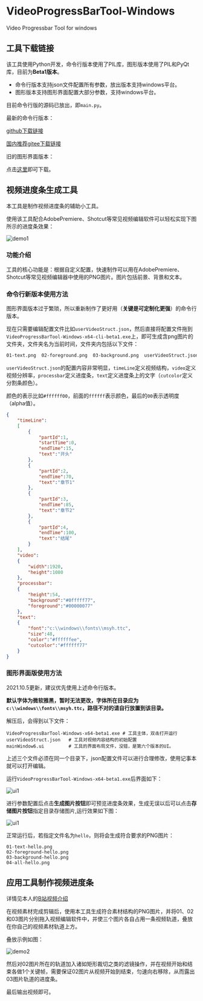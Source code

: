 # VideoProgressBarTool-Windows
Video Progressbar Tool for windows

## 工具下载链接

该工具使用Python开发，命令行版本使用了PIL库，图形版本使用了PIL和PyQt库，目前为**Beta1版本**。

* 命令行版本支持json文件配置所有参数，放出版本支持windows平台。
* 图形版本支持图形界面配置大部分参数，支持windows平台。

目前命令行版的源码已放出，即`main.py`。

最新的命令行版本：

[github下载链接](https://github.com/ZhengMingpei/VideoProgressBarTool-Windows/releases/download/cli-beta1/VideoProgressBarTool-Windows-x64-cli-beta1.zip)

[国内推荐gitee下载链接](https://gitee.com/zhengmingpei/VideoProgressBarTool-Windows/attach_files/845597/download/VideoProgressBarTool-Windows-x64-cli-beta1.zip)

旧的图形界面版本：

点击[这里](https://github.com/ZhengMingpei/VideoProgressBarTool-Windows/releases/tag/beta1)即可下载。

## 视频进度条生成工具

本工具是制作视频进度条的辅助小工具。

使用该工具配合AdobePremiere、Shotcut等常见视频编辑软件可以轻松实现下图所示的进度条效果：

![demo1](docs/demo1.jpg)

### 功能介绍

工具的核心功能是：根据自定义配置，快速制作可以用在AdobePremiere、Shotcut等常见视频编辑器中使用的PNG图片。图片包括前景、背景和文本。

### 命令行新版本使用方法

图形界面版本过于繁琐，所以重新制作了更好用（**关键是可定制化更强**）的命令行版本。

现在只需要编辑配置文件比如`userVideoStruct.json`，然后直接将配置文件拖到`VideoProgressBarTool-Windows-x64-cli-beta1.exe`上，即可生成含png图片的文件夹，文件夹名为当前时间，文件夹内包括以下文件：

```sh
01-text.png  02-foreground.png  03-background.png  userVideoStruct.json
```

`userVideoStruct.json`的配置内容非常明显，`timeLine`定义视频结构，`video`定义视频分辨率，`processbar`定义进度条，`text`定义进度条上的文字（`cutcolor`定义分割条颜色）。

颜色的表示比如`#ffffff00`，前面的`ffffff`表示颜色，最后的`00`表示透明度（alpha值）。

```json
{
    "timeLine":
    [
        {
            "partId":1,
            "startTime":0,
            "endTime":15,
            "text":"开头"
        },
        {
            "partId":2,
            "endTime":70,
            "text":"章节1"
        },
        {
            "partId":3,
            "endTime":85,
            "text":"章节2"
        },
        {
            "partId":4,
            "endTime":100,
            "text":"结尾"
        }
    ],
    "video":
    {
        "width":1920,
        "height":1080
    },
    "processbar":
    {
        "height":54,
        "background":"#0fffff77",
        "foreground":"#00000077"
    },
    "text":
    {
        "font":"c:\\windows\\fonts\\msyh.ttc",
        "size":48,
        "color":"#ffffffee",
        "cutcolor":"#ffffff77"
    }
}
```

### 图形界面版使用方法

2021.10.5更新，建议优先使用上述命令行版本。

**默认字体为微软雅黑，暂时无法更改，字体所在目录应为`c:\\windows\\fonts\\msyh.ttc`，路径不对的请自行放置到该目录。**

解压后，会得到以下文件：

```shell
VideoProgressBarTool-Windows-x64-beta1.exe # 工具主体，双击打开运行
userVideoStruct.json   # 工具对视频内容结构的初始配置
mainWindow6.ui         # 工具的界面布局文件，没错，是第六个版本的UI。
```

上述三个文件必须在同一个目录下，json配置文件可以进行合理修改，使用记事本就可以打开编辑。

运行`VideoProgressBarTool-Windows-x64-beta1.exe`后界面如下：

![ui1](docs/ui1.jpg)

进行参数配置后点击**生成图片按钮**即可预览进度条效果，生成无误以后可以点击**存储图片按钮**指定目录存储图片,运行效果如下图：

![ui1](docs/ui2.jpg)

正常运行后，若指定文件名为`hello`，则将会生成符合要求的PNG图片：

```shell
01-text-hello.png
02-foreground-hello.png
03-background-hello.png
04-all-hello.png
```

## 应用工具制作视频进度条

详情见本人的[B站视频介绍](https://space.bilibili.com/32918983)

在视频素材完成剪辑后，使用本工具生成符合素材结构的PNG图片，并将01、02和03图片分别拖入视频编辑软件中，并使三个图片各自占用一条视频轨道，叠放在你自己的视频素材轨道上方。

叠放示例如图：

![demo2](docs/demo2.jpg)

然后对02图片所在的轨道加入诸如矩形裁切之类的滤镜操作，并在视频开始和结束各做1个关键帧，需要保证02图片从视频开始到结束，匀速向右移除，从而露出03图片轨道的进度条。

最后输出视频即可。
